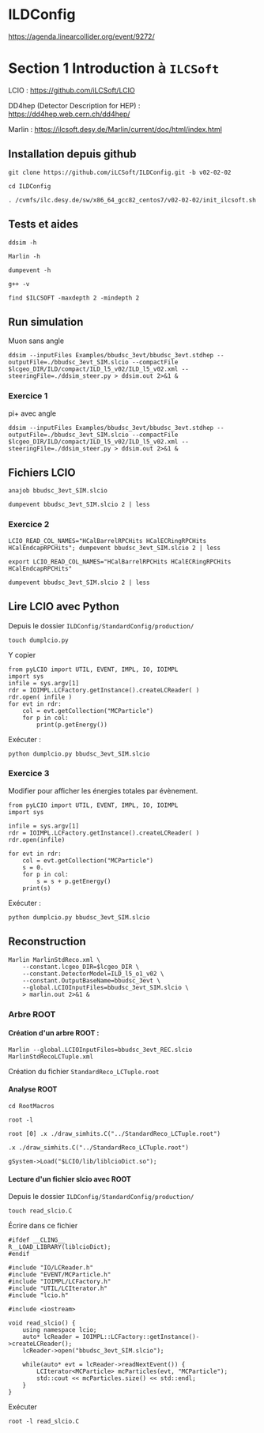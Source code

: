 # ILDConfig

https://agenda.linearcollider.org/event/9272/

# Section 1 Introduction à `ILCSoft`

LCIO : https://github.com/iLCSoft/LCIO

DD4hep (Detector Description for HEP) : https://dd4hep.web.cern.ch/dd4hep/

Marlin : https://ilcsoft.desy.de/Marlin/current/doc/html/index.html

## Installation depuis github
```
git clone https://github.com/iLCSoft/ILDConfig.git -b v02-02-02
```
```
cd ILDConfig
```
```
. /cvmfs/ilc.desy.de/sw/x86_64_gcc82_centos7/v02-02-02/init_ilcsoft.sh
```

## Tests et aides
```
ddsim -h
```
```
Marlin -h
```
```
dumpevent -h 
```
```
g++ -v
```
```
find $ILCSOFT -maxdepth 2 -mindepth 2
```

## Run simulation
Muon sans angle
```
ddsim --inputFiles Examples/bbudsc_3evt/bbudsc_3evt.stdhep --outputFile=./bbudsc_3evt_SIM.slcio --compactFile $lcgeo_DIR/ILD/compact/ILD_l5_v02/ILD_l5_v02.xml --steeringFile=./ddsim_steer.py > ddsim.out 2>&1 &    
```

### Exercice 1
pi+ avec angle
```
ddsim --inputFiles Examples/bbudsc_3evt/bbudsc_3evt.stdhep --outputFile=./bbudsc_3evt_SIM.slcio --compactFile $lcgeo_DIR/ILD/compact/ILD_l5_v02/ILD_l5_v02.xml --steeringFile=./ddsim_steer.py > ddsim.out 2>&1 &    
```

## Fichiers LCIO
```
anajob bbudsc_3evt_SIM.slcio
```
```
dumpevent bbudsc_3evt_SIM.slcio 2 | less
```

### Exercice 2
``` 
LCIO_READ_COL_NAMES="HCalBarrelRPCHits HCalECRingRPCHits HCalEndcapRPCHits"; dumpevent bbudsc_3evt_SIM.slcio 2 | less
```
```
export LCIO_READ_COL_NAMES="HCalBarrelRPCHits HCalECRingRPCHits HCalEndcapRPCHits"
```
```
dumpevent bbudsc_3evt_SIM.slcio 2 | less
```
## Lire LCIO avec Python
Depuis le dossier `ILDConfig/StandardConfig/production/`
```
touch dumplcio.py
```
Y copier
```
from pyLCIO import UTIL, EVENT, IMPL, IO, IOIMPL
import sys
infile = sys.argv[1]
rdr = IOIMPL.LCFactory.getInstance().createLCReader( )
rdr.open( infile )
for evt in rdr:
    col = evt.getCollection("MCParticle")
    for p in col:
        print(p.getEnergy())
```
Exécuter :
```
python dumplcio.py bbudsc_3evt_SIM.slcio
```
### Exercice 3
Modifier pour afficher les énergies totales par évènement.
```
from pyLCIO import UTIL, EVENT, IMPL, IO, IOIMPL
import sys

infile = sys.argv[1]
rdr = IOIMPL.LCFactory.getInstance().createLCReader( )
rdr.open(infile)

for evt in rdr:
    col = evt.getCollection("MCParticle")
    s = 0.
    for p in col:
        s = s + p.getEnergy()
    print(s)
```
Exécuter :
```
python dumplcio.py bbudsc_3evt_SIM.slcio
```
## Reconstruction
```
Marlin MarlinStdReco.xml \
    --constant.lcgeo_DIR=$lcgeo_DIR \
    --constant.DetectorModel=ILD_l5_o1_v02 \
    --constant.OutputBaseName=bbudsc_3evt \
    --global.LCIOInputFiles=bbudsc_3evt_SIM.slcio \
    > marlin.out 2>&1 &
```

### Arbre ROOT

#### Création d'un arbre ROOT :
```
Marlin --global.LCIOInputFiles=bbudsc_3evt_REC.slcio MarlinStdRecoLCTuple.xml
```
Création du fichier `StandardReco_LCTuple.root`

#### Analyse ROOT
```
cd RootMacros
```
```
root -l
```
`root [0] .x ./draw_simhits.C("../StandardReco_LCTuple.root")`
```
.x ./draw_simhits.C("../StandardReco_LCTuple.root")
```

```
gSystem->Load("$LCIO/lib/liblcioDict.so");
```
#### Lecture d'un fichier slcio avec ROOT
Depuis le dossier `ILDConfig/StandardConfig/production/`
```
touch read_slcio.C
```
Écrire dans ce fichier 
```
#ifdef __CLING__
R__LOAD_LIBRARY(liblcioDict);
#endif

#include "IO/LCReader.h"
#include "EVENT/MCParticle.h"
#include "IOIMPL/LCFactory.h"
#include "UTIL/LCIterator.h"
#include "lcio.h"

#include <iostream>

void read_slcio() {
    using namespace lcio;
    auto* lcReader = IOIMPL::LCFactory::getInstance()->createLCReader();
    lcReader->open("bbudsc_3evt_SIM.slcio");

    while(auto* evt = lcReader->readNextEvent()) {
        LCIterator<MCParticle> mcParticles(evt, "MCParticle");
        std::cout << mcParticles.size() << std::endl;
    }
}
```
Exécuter 
```
root -l read_slcio.C
```
